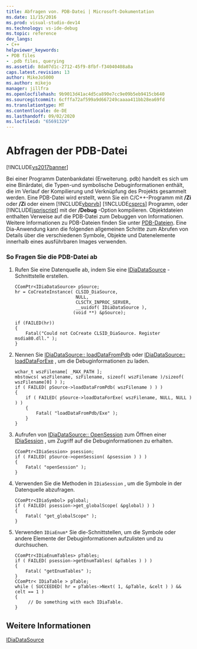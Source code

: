 ```yaml
---
title: Abfragen von. PDB-Datei | Microsoft-Dokumentation
ms.date: 11/15/2016
ms.prod: visual-studio-dev14
ms.technology: vs-ide-debug
ms.topic: reference
dev_langs:
- C++
helpviewer_keywords:
- PDB files
- .pdb files, querying
ms.assetid: 8da07d1c-2712-45f9-8fbf-f34040408a8a
caps.latest.revision: 13
author: MikeJo5000
ms.author: mikejo
manager: jillfra
ms.openlocfilehash: 9b9013d41ac4d5ca890e7cc9e09b5eb9415cb640
ms.sourcegitcommit: 6cfffa72af599a9d667249caaaa411bb28ea69fd
ms.translationtype: MT
ms.contentlocale: de-DE
ms.lasthandoff: 09/02/2020
ms.locfileid: "65691329"
---
```

# <a name="querying-the-pdb-file"></a>Abfragen der PDB-Datei
[!INCLUDE[vs2017banner](../../includes/vs2017banner.md)]

Bei einer Programm Datenbankdatei (Erweiterung. pdb) handelt es sich um eine Binärdatei, die Typen-und symbolische Debuginformationen enthält, die im Verlauf der Kompilierung und Verknüpfung des Projekts gesammelt werden. Eine PDB-Datei wird erstellt, wenn Sie ein C/C++-Programm mit **/Zi** oder **/Zi** oder einem [!INCLUDE[vbprvb](../../includes/vbprvb-md.md)] [!INCLUDE[csprcs](../../includes/csprcs-md.md)] Programm, oder [!INCLUDE[jsprjscript](../../includes/jsprjscript-md.md)] mit der **/Debug** -Option kompilieren. Objektdateien enthalten Verweise auf die PDB-Datei zum Debuggen von Informationen. Weitere Informationen zu PDB-Dateien finden Sie unter [PDB-Dateien](https://msdn.microsoft.com/1761c84e-8c2c-4632-9649-b5f99964ed3f). Eine Dia-Anwendung kann die folgenden allgemeinen Schritte zum Abrufen von Details über die verschiedenen Symbole, Objekte und Datenelemente innerhalb eines ausführbaren Images verwenden.  
  
### <a name="to-query-the-pdb-file"></a>So Fragen Sie die PDB-Datei ab  
  
1. Rufen Sie eine Datenquelle ab, indem Sie eine [IDiaDataSource](../../debugger/debug-interface-access/idiadatasource.md) -Schnittstelle erstellen.  
  
    ```cpp#  
    CComPtr<IDiaDataSource> pSource;  
    hr = CoCreateInstance( CLSID_DiaSource,  
                           NULL,  
                           CLSCTX_INPROC_SERVER,  
                           __uuidof( IDiaDataSource ),  
                          (void **) &pSource);  
  
    if (FAILED(hr))  
    {  
        Fatal("Could not CoCreate CLSID_DiaSource. Register msdia80.dll." );  
    }  
    ```  
  
2. Nennen Sie [IDiaDataSource:: loadDataFromPdb](../../debugger/debug-interface-access/idiadatasource-loaddatafrompdb.md) oder [IDiaDataSource:: loadDataForExe](../../debugger/debug-interface-access/idiadatasource-loaddataforexe.md) , um die Debuginformationen zu laden.  
  
    ```cpp#  
    wchar_t wszFilename[ _MAX_PATH ];  
    mbstowcs( wszFilename, szFilename, sizeof( wszFilename )/sizeof( wszFilename[0] ) );  
    if ( FAILED( pSource->loadDataFromPdb( wszFilename ) ) )  
    {  
        if ( FAILED( pSource->loadDataForExe( wszFilename, NULL, NULL ) ) )  
        {  
            Fatal( "loadDataFromPdb/Exe" );  
        }  
    }  
    ```  
  
3. Aufrufen von [IDiaDataSource:: OpenSession](../../debugger/debug-interface-access/idiadatasource-opensession.md) zum Öffnen einer [IDiaSession](../../debugger/debug-interface-access/idiasession.md) , um Zugriff auf die Debuginformationen zu erhalten.  
  
    ```cpp#  
    CComPtr<IDiaSession> psession;  
    if ( FAILED( pSource->openSession( &psession ) ) )   
    {  
        Fatal( "openSession" );  
    }  
    ```  
  
4. Verwenden Sie die Methoden in `IDiaSession` , um die Symbole in der Datenquelle abzufragen.  
  
    ```cpp#  
    CComPtr<IDiaSymbol> pglobal;  
    if ( FAILED( psession->get_globalScope( &pglobal) ) )  
    {  
        Fatal( "get_globalScope" );  
    }  
    ```  
  
5. Verwenden `IDiaEnum*` Sie die-Schnittstellen, um die Symbole oder andere Elemente der Debuginformationen aufzulisten und zu durchsuchen.  
  
    ```cpp#  
    CComPtr<IDiaEnumTables> pTables;  
    if ( FAILED( psession->getEnumTables( &pTables ) ) )  
    {  
        Fatal( "getEnumTables" );  
    }  
    CComPtr< IDiaTable > pTable;  
    while ( SUCCEEDED( hr = pTables->Next( 1, &pTable, &celt ) ) && celt == 1 )  
    {  
         // Do something with each IDiaTable.  
    }  
    ```  
  
## <a name="see-also"></a>Weitere Informationen  
 [IDiaDataSource](../../debugger/debug-interface-access/idiadatasource.md)
